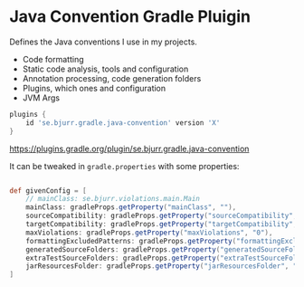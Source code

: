 # Java Convention Gradle Pluigin

Defines the Java conventions I use in my projects.

- Code formatting
- Static code analysis, tools and configuration
- Annotation processing, code generation folders
- Plugins, which ones and configuration
- JVM Args

```groovy
plugins {
    id 'se.bjurr.gradle.java-convention' version 'X'
}
```

<https://plugins.gradle.org/plugin/se.bjurr.gradle.java-convention>

It can be tweaked in `gradle.properties` with some properties:

<!-- start default config -->
```groovy

def givenConfig = [
	// mainClass: se.bjurr.violations.main.Main
	mainClass: gradleProps.getProperty("mainClass", ""),
	sourceCompatibility: gradleProps.getProperty("sourceCompatibility", "17"),
	targetCompatibility: gradleProps.getProperty("targetCompatibility", "17"),
	maxViolations: gradleProps.getProperty("maxViolations", "0"),
	formattingExcludedPatterns: gradleProps.getProperty("formattingExcludedPatterns", "**/gen/**,**/generated/**"),
	generatedSourceFolders: gradleProps.getProperty("generatedSourceFolders", "src/gen/java,src/generated/java"),
	extraTestSourceFolders: gradleProps.getProperty("extraTestSourceFolders", "src/test/generated"),
	jarResourcesFolder: gradleProps.getProperty("jarResourcesFolder", "src/jar/resources"),
]

```
<!-- end default config -->
